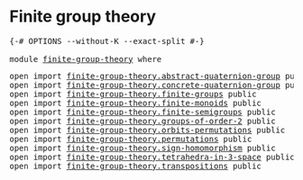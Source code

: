 # Finite group theory

<pre class="Agda"><a id="32" class="Symbol">{-#</a> <a id="36" class="Keyword">OPTIONS</a> <a id="44" class="Pragma">--without-K</a> <a id="56" class="Pragma">--exact-split</a> <a id="70" class="Symbol">#-}</a>

<a id="75" class="Keyword">module</a> <a id="82" href="finite-group-theory.html" class="Module">finite-group-theory</a> <a id="102" class="Keyword">where</a>
</pre>
<pre class="Agda"><a id="121" class="Keyword">open</a> <a id="126" class="Keyword">import</a> <a id="133" href="finite-group-theory.abstract-quaternion-group.html" class="Module">finite-group-theory.abstract-quaternion-group</a> <a id="179" class="Keyword">public</a>
<a id="186" class="Keyword">open</a> <a id="191" class="Keyword">import</a> <a id="198" href="finite-group-theory.concrete-quaternion-group.html" class="Module">finite-group-theory.concrete-quaternion-group</a> <a id="244" class="Keyword">public</a>
<a id="251" class="Keyword">open</a> <a id="256" class="Keyword">import</a> <a id="263" href="finite-group-theory.finite-groups.html" class="Module">finite-group-theory.finite-groups</a> <a id="297" class="Keyword">public</a>
<a id="304" class="Keyword">open</a> <a id="309" class="Keyword">import</a> <a id="316" href="finite-group-theory.finite-monoids.html" class="Module">finite-group-theory.finite-monoids</a> <a id="351" class="Keyword">public</a>
<a id="358" class="Keyword">open</a> <a id="363" class="Keyword">import</a> <a id="370" href="finite-group-theory.finite-semigroups.html" class="Module">finite-group-theory.finite-semigroups</a> <a id="408" class="Keyword">public</a>
<a id="415" class="Keyword">open</a> <a id="420" class="Keyword">import</a> <a id="427" href="finite-group-theory.groups-of-order-2.html" class="Module">finite-group-theory.groups-of-order-2</a> <a id="465" class="Keyword">public</a>
<a id="472" class="Keyword">open</a> <a id="477" class="Keyword">import</a> <a id="484" href="finite-group-theory.orbits-permutations.html" class="Module">finite-group-theory.orbits-permutations</a> <a id="524" class="Keyword">public</a>
<a id="531" class="Keyword">open</a> <a id="536" class="Keyword">import</a> <a id="543" href="finite-group-theory.permutations.html" class="Module">finite-group-theory.permutations</a> <a id="576" class="Keyword">public</a>
<a id="583" class="Keyword">open</a> <a id="588" class="Keyword">import</a> <a id="595" href="finite-group-theory.sign-homomorphism.html" class="Module">finite-group-theory.sign-homomorphism</a> <a id="633" class="Keyword">public</a>
<a id="640" class="Keyword">open</a> <a id="645" class="Keyword">import</a> <a id="652" href="finite-group-theory.tetrahedra-in-3-space.html" class="Module">finite-group-theory.tetrahedra-in-3-space</a> <a id="694" class="Keyword">public</a>
<a id="701" class="Keyword">open</a> <a id="706" class="Keyword">import</a> <a id="713" href="finite-group-theory.transpositions.html" class="Module">finite-group-theory.transpositions</a> <a id="748" class="Keyword">public</a>
</pre>